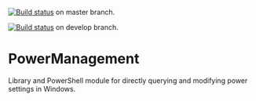[![Build status](https://ci.appveyor.com/api/projects/status/dbvxgnsjp01t3f73/branch/develop?svg=true)](https://ci.appveyor.com/project/kimbirkelund/powermanagement/branch/master) on master branch.

[![Build status](https://ci.appveyor.com/api/projects/status/dbvxgnsjp01t3f73/branch/develop?svg=true)](https://ci.appveyor.com/project/kimbirkelund/powermanagement/branch/develop) on develop branch.


PowerManagement
=======================

Library and PowerShell module for directly querying and modifying power settings in Windows.
